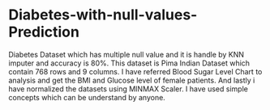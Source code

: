 # Diabetes-with-null-values-Prediction
Diabetes Dataset which has multiple null value and it is handle by KNN imputer and accuracy is 80%.
This dataset is Pima Indian Dataset which contain 768 rows and 9 columns. I have referred Blood Sugar Level Chart to analysis and get the BMI and Glucose level of female patients. 
And lastly i have normalized the datasets using MINMAX Scaler.
I have used simple concepts which can be understand by anyone. 
